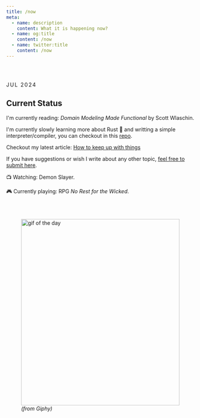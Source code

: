 ```yaml
---
title: /now
meta:
  - name: description
    content: What it is happening now?
  - name: og:title
    content: /now
  - name: twitter:title
    content: /now
---
```


<article class="article">

<time class="time">JUL 2024</time>

# Current Status

I'm currently reading: <em>Domain Modeling Made Functional</em> by Scott Wlaschin.

I'm currently slowly learning more about Rust 🦀 and writting a simple interpreter/compiler, you can checkout in this [repo](https://github.com/jeferson-sb/silly-inter).

Checkout my latest article: [How to keep up with things](/articles/how-to-keep-up)

If you have suggestions or wish I write about any other topic, [feel free to submit here](https://forms.gle/ftUPgfqW7ghzQgTY9).

📺 Watching: Demon Slayer.

🎮 Currently playing: RPG <em>No Rest for the Wicked</em>.

</article>

<figure>
  <img src="https://media.giphy.com/media/4ilFRqgbzbx4c/giphy.gif" alt="gif of the day" />
  <figcaption>(from Giphy)</figcaption>
</figure>

<style scoped>
body[data-theme='light'] {
  .prose {
    &::before,
    &::after {
      --background: var(--light);
    }
  }

  .time { 
    color: var(--color-gray-400);
  }
}

.prose {
  --container-size: 1100px;

  position: relative;
  display: flex;
  flex-flow: column wrap;
  gap: 1rem;

  width: min(var(--container-size), 100% - 2rem);
  margin-inline: auto;
  padding-block: 4rem;
}

.prose::after {
  --dark: var(--color-gray-800);
  --light: var(--color-gray-100);

  content: "";
  width: 100%;
  height: 100%;
  display: block;
  position: absolute;
  background-image: radial-gradient(circle at 2px 2px, var(--background, var(--dark)) 1px, transparent 0);
  background-size: 20px 20px;
  z-index: -10;
}

.prose::before {
  --dark: hsl(216deg 9% 11% / 90%);
  --light: hsl(228deg 33% 97% / 90%);

  content: "";
  width: 100%;
  height: 100%;
  display: block;
  position: absolute;
  background: linear-gradient(to bottom, var(--background, var(--dark)) 0%, transparent 50%, var(--background, var(--dark)) 90%);
  z-index: -1;
}

.article {
  padding: 2rem 0;
  width: min(70ch, 100%);

  & .header-anchor {
    opacity: 0;
    position: absolute;
  }

  & p {
    font-size: var(--text-lg);
  }

  & .time {
    text-transform: uppercase;
    font-size: var(--text-base);
    letter-spacing: 2px;
    font-family: var(--font-mono);
    color: var(--color-gray-200);
  }
}

img {
  object-fit: contain;
  width: min(500px, 100%);
}

figcaption {
  font-style: italic;
  color: var(--color-silver);
}

video { 
  border-radius: 1rem;
  box-shadow: 0 0 20px 0px 0 0 20px 0px hsl(226deg 24% 62% / 25%);
}
</style>

